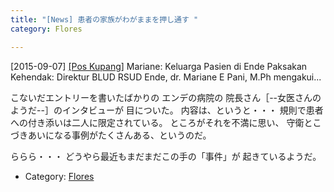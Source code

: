 ```yaml
---
title: "[News] 患者の家族がわがままを押し通す "
category: Flores

---
```


[2015-09-07] [[Pos Kupang]](http://bit.ly/1XzL61d)  Mariane: Keluarga Pasien di Ende
Paksakan Kehendak: Direktur BLUD RSUD Ende,
dr. Mariane E Pani, M.Ph mengakui...

 こないだエントリーを書いたばかりの
エンデの病院の
院長さん［--女医さんのようだ--］のインタビューが
目についた。
内容は、というと・・・
規則で患者への付き添いは二人に限定されている。
ところがそれを不満に思い、
守衛とこづきあいになる事例がたくさんある、というのだ。

 ららら・・・
どうやら最近もまだまだこの手の「事件」が
起きているようだ。

- Category: [Flores](categories.html#Flores)

